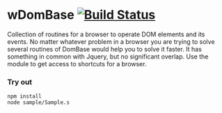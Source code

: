 
# wDomBase [![Build Status](https://travis-ci.org/Wandalen/wDomBase.svg?branch=master)](https://travis-ci.org/Wandalen/wDomBase)

Collection of routines for a browser to operate DOM elements and its events. No matter whatever problem in a browser you are trying to solve several routines of DomBase would help you to solve it faster. It has something in common with Jquery, but no significant overlap. Use the module to get access to shortcuts for a browser.

### Try out
```
npm install
node sample/Sample.s
```
































